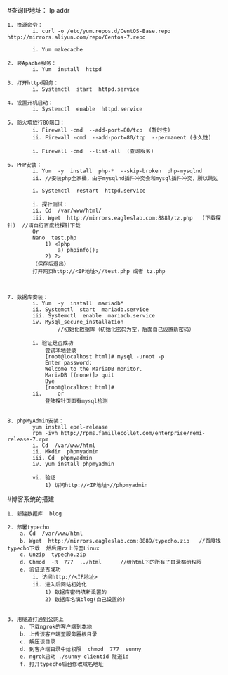 #查询IP地址：
		Ip addr

	1. 换源命令：
			i. curl -o /etc/yum.repos.d/CentOS-Base.repo http://mirrors.aliyun.com/repo/Centos-7.repo
		
			i. Yum makecache
		
	2. 装Apache服务：
			i. Yum  install  httpd
		
	3. 打开httpd服务：
			i. Systemctl  start  httpd.service
		
	4. 设置开机启动：
			i. Systemctl  enable  httpd.service
		
	5. 防火墙放行80端口：
			i. Firewall -cmd  --add-port=80/tcp  (暂时性)
			ii. Firewall -cmd  --add-port=80/tcp  --permanent (永久性)
		
			i. Firewall -cmd  --list-all  (查询服务)
		
	6. PHP安装：
			i. Yum  -y  install  php-*  --skip-broken  php-mysqlnd     
			ii. //安装php全家桶，由于mysqlnd插件冲突会和mysql插件冲突，所以跳过
		
			i. Systemctl  restart  httpd.service
		
			i. 探针测试：
			ii. Cd  /var/www/html/
			iii. Wget  http://mirrors.eagleslab.com:8889/tz.php   (下载探针)  //请自行百度找探针下载
			Or
			Nano  test.php
				1) <?php
					a) phpinfo();
				2) ?>
			（保存后退出）
			打开网页http://<IP地址>//test.php 或者 tz.php
		
		
		
	7. 数据库安装：
			i. Yum  -y  install  mariadb*       
			ii. Systemctl  start  mariadb.service
			iii. Systemctl  enable  mariadb.service
			iv. Mysql_secure_installation
			        //初始化数据库（初始化密码为空，后面自己设置新密码）
		
			i. 验证是否成功
				尝试本地登录
				[root@localhost html]# mysql -uroot -p
				Enter password: 
				Welcome to the MariaDB monitor.  
				MariaDB [(none)]> quit
				Bye
				[root@localhost html]# 
			ii.     or
				登陆探针页面有mysql检测
			
			
	8. phpMyAdmin安装：
			yum install epel-release
			rpm -ivh http://rpms.famillecollet.com/enterprise/remi-release-7.rpm
			i. Cd  /var/www/html
			ii. Mkdir  phpmyadmin
			iii. Cd  phpmyadmin
			iv. yum install phpmyadmin
			
			vi. 验证
				1) 访问http://<IP地址>//phpmyadmin

				
				
#博客系统的搭建


	1. 新建数据库  blog
	
	2. 部署typecho
		a. Cd  /var/www/html
		b. Wget  http://mirrors.eagleslab.com:8889/typecho.zip   //百度找typecho下载  然后用rz上传至Linux
		c. Unzip  typecho.zip
		d. Chmod  -R  777  ../html      //给html下的所有子目录都给权限
		e. 验证是否成功
			i. 访问http://<IP地址>
			ii. 进入后网站初始化
				1) 数据库密码填新设置的
				2) 数据库名填blog(自己设置的)
				
	
	3. 用隧道打通到公网上
		a. 下载ngrok的客户端到本地
		b. 上传该客户端至服务器根目录
		c. 解压该目录
		d. 到客户端目录中给权限  chmod  777  sunny
		e. ngrok启动 ./sunny clientid 隧道id
		f. 打开typecho后台修改域名地址
		
